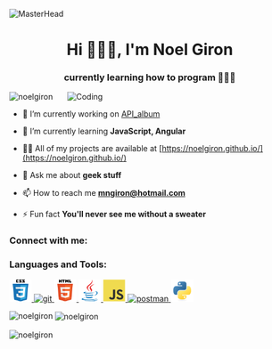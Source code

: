 ![MasterHead](https://preview.redd.it/8z6g6spn30d41.jpg?auto=webp&s=a17eb5d6a142406b5705e71b1b7f3ecf23a37980)
<h1 align="center">Hi 🙋🏽‍♂️, I'm Noel Giron</h1>
<h3 align="center">currently learning how to program 👨🏽‍💻</h3>
<img align="right" alt="Coding" width="400" src="https://64.media.tumblr.com/7f521208199138b79261bccf79a7ab07/tumblr_p0q4hqNEDI1vkiyrso1_400.gif">

<p align="left"> <img src="https://komarev.com/ghpvc/?username=noelgiron&label=Profile%20views&color=0e75b6&style=flat" alt="noelgiron" /> </p>

- 🔭 I’m currently working on [API_album](https://github.com/NoelGiron/-ipc1-2s2022-proyecto2.git)

- 🌱 I’m currently learning **JavaScript, Angular**

- 👨‍💻 All of my projects are available at [https://noelgiron.github.io/](https://noelgiron.github.io/)

- 💬 Ask me about **geek stuff**

- 📫 How to reach me **mngiron@hotmail.com**

- ⚡ Fun fact **You'll never see me without a sweater**

<h3 align="left">Connect with me:</h3>
<p align="left">
</p>

<h3 align="left">Languages and Tools:</h3>
<p align="left"> <a href="https://www.w3schools.com/css/" target="_blank" rel="noreferrer"> <img src="https://raw.githubusercontent.com/devicons/devicon/master/icons/css3/css3-original-wordmark.svg" alt="css3" width="40" height="40"/> </a> <a href="https://git-scm.com/" target="_blank" rel="noreferrer"> <img src="https://www.vectorlogo.zone/logos/git-scm/git-scm-icon.svg" alt="git" width="40" height="40"/> </a> <a href="https://www.w3.org/html/" target="_blank" rel="noreferrer"> <img src="https://raw.githubusercontent.com/devicons/devicon/master/icons/html5/html5-original-wordmark.svg" alt="html5" width="40" height="40"/> </a> <a href="https://www.java.com" target="_blank" rel="noreferrer"> <img src="https://raw.githubusercontent.com/devicons/devicon/master/icons/java/java-original.svg" alt="java" width="40" height="40"/> </a> <a href="https://developer.mozilla.org/en-US/docs/Web/JavaScript" target="_blank" rel="noreferrer"> <img src="https://raw.githubusercontent.com/devicons/devicon/master/icons/javascript/javascript-original.svg" alt="javascript" width="40" height="40"/> </a> <a href="https://postman.com" target="_blank" rel="noreferrer"> <img src="https://www.vectorlogo.zone/logos/getpostman/getpostman-icon.svg" alt="postman" width="40" height="40"/> </a> <a href="https://www.python.org" target="_blank" rel="noreferrer"> <img src="https://raw.githubusercontent.com/devicons/devicon/master/icons/python/python-original.svg" alt="python" width="40" height="40"/> </a> </p>

<p><img align="left" src="https://github-readme-stats.vercel.app/api/top-langs?username=noelgiron&show_icons=true&locale=en&layout=compact" alt="noelgiron" /></p>

<p>&nbsp;<img align="center" src="https://github-readme-stats.vercel.app/api?username=noelgiron&show_icons=true&locale=en" alt="noelgiron" /></p>

<p><img align="center" src="https://github-readme-streak-stats.herokuapp.com/?user=noelgiron&" alt="noelgiron" /></p>

